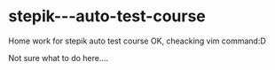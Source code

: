 # stepik---auto-test-course
Home work for stepik auto test course
OK, cheacking vim command:D

Not sure what to do here....